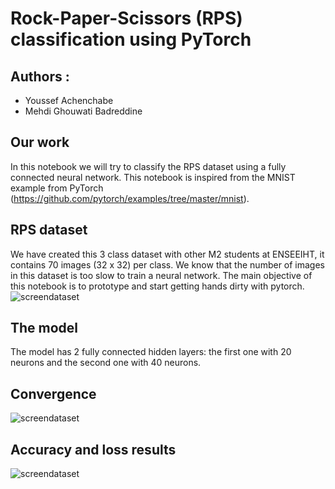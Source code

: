 # Rock-Paper-Scissors (RPS) classification using PyTorch

## Authors : 
 - Youssef Achenchabe
 - Mehdi Ghouwati Badreddine
 
## Our work
In this notebook we will try to classify the RPS dataset using a fully connected neural network. This notebook is inspired from the MNIST example from PyTorch (https://github.com/pytorch/examples/tree/master/mnist).

## RPS dataset
We have created this 3 class dataset with other M2 students at ENSEEIHT, it contains 70 images (32 x 32) per class. We know that the number of images in this dataset is too slow to train a neural network. The main objective of this notebook is to prototype and start getting hands dirty with pytorch.
![screendataset](https://github.com/YoussefAch/RPS-classification-using-PyTorch/blob/master/RPS-dataset.jpg)



## The model
The model has 2 fully connected hidden layers: the first one with 20 neurons and the second one with 40 neurons.


## Convergence

![screendataset](https://github.com/YoussefAch/RPS-classification-using-PyTorch/blob/master/loss.png)


## Accuracy and loss results
 
![screendataset](https://github.com/YoussefAch/RPS-classification-using-PyTorch/blob/master/res.png)
